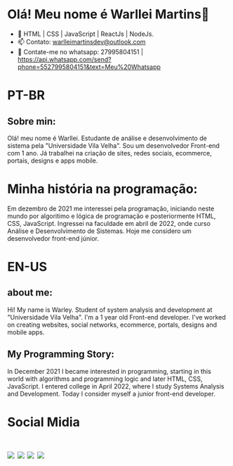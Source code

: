 <h1>Olá! Meu nome é Warllei Martins👋</h1>

- 📜 HTML | CSS | JavaScript | ReactJs | NodeJs.
- 📫 Contato: warlleimartinsdev@outlook.com
-  📱 Contate-me no whatsapp: 27995804151 | https://api.whatsapp.com/send?phone=5527995804151&text=Meu%20Whatsapp

<h1>PT-BR</h1>   
<div>
<h2>Sobre min:</h2>
  
Olá! meu nome é Warllei. Estudante de análise e desenvolvimento de sistema pela "Universidade Vila Velha". Sou um desenvolvedor Front-end com 1 ano. Já trabalhei na criação de sites, redes sociais, ecommerce, portais, designs e apps mobile.
<div/>
  
<div>
<h1>Minha história na programação:</h1>
Em dezembro de 2021 me interessei pela programação, iniciando neste mundo por algoritimo e lógica de programação e posteriormente HTML, CSS, JavaScript.
Ingressei na faculdade em abril de 2022, onde curso Análise e Desenvolvimento de Sistemas. Hoje me considero um desenvolvedor front-end júnior.
<div/>
   
<h1>EN-US</h1>   
<div>
<h2>about me:</h2>
  
Hi! My name is Warley. Student of system analysis and development at "Universidade Vila Velha". I'm a 1 year old Front-end developer. I've worked on creating websites, social networks, ecommerce, portals, designs and mobile apps.
<div/>
  
<div>
<h2>My Programming Story:</h2>
In December 2021 I became interested in programming, starting in this world with algorithms and programming logic and later HTML, CSS, JavaScript.
I entered college in April 2022, where I study Systems Analysis and Development. Today I consider myself a junior front-end developer.
<div/>
 
<h1>Social Midia<h1/>
<div> 
  <a href="https://www.instagram.com/warlleimartins/" target="_blank"><img src="https://img.shields.io/badge/-Instagram-%23E4405F?style=for-the-badge&logo=instagram&logoColor=white" target="_blank"></a>
 <a href="https://discord.gg/XTkp4JPg" target="_blank"><img src="https://img.shields.io/badge/Discord-7289DA?style=for-the-badge&logo=discord&logoColor=white" target="_blank"></a> 
  <a href = "mailto:warlleimartinsdev@hotmail.com"><img src="https://img.shields.io/badge/-Gmail-%23333?style=for-the-badge&logo=gmail&logoColor=white" target="_blank"></a>
  <a href="https://www.linkedin.com/in/warllei-martins-823510153/" target="_blank"><img src="https://img.shields.io/badge/-LinkedIn-%230077B5?style=for-the-badge&logo=linkedin&logoColor=white" target="_blank"></
</div>

  
